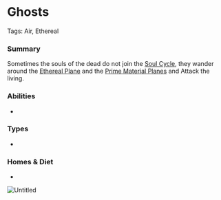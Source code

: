 # Ghosts

Tags: Air, Ethereal

### Summary

Sometimes the souls of the dead do not join the [Soul Cycle](Soul%20Cycle%200b4eb2074d3041e59ed87f2c03f731df.md), they wander around the [Ethereal Plane](Ethereal%20Plane%20b1f9605fddc34e65ba11ce458e0e6c97.md) and the [Prime Material Planes](Prime%20Material%20Planes%2020a880ed277044b892497e01fd27933b.md) and Attack the living. 

### Abilities

-

### Types

-

### Homes & Diet

-

![Untitled](Untitled%2066.png)